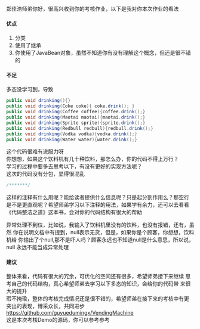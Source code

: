 郑佳浩师弟你好，很高兴收到你的考核作业，以下是我对你本次作业的看法  

#### 优点  
1. 分类  
2. 使用了继承
3. 你使用了JavaBean对象，虽然不知道你有没有理解这个概念，但还是很不错的  
#### 不足 
多态没学习到，导致  
```java  
public void drinking(){}
public void drinking(Coke coke){ coke.drink(); }
public void drinking(Coffee coffee){coffee.drink();}
public void drinking(Maotai maotai){maotai.drink();}
public void drinking(Sprite sprite){sprite.drink();}
public void drinking(Redbull redbull){redbull.drink();}
public void drinking(Vodka vodka){vodka.drink();}
public void drinking(Water water){water.drink();}
```
这个代码很难有说服力呀  
你想想，如果这个饮料机有几十种饮料，那怎么办，你的代码不得上万行？  
学习的过程中要多去思考以下，有没有更好的实现方法呢？  
这次的代码没有分包，显得很混乱  
```java
/*******/
```
这样的注释有什么用呢？能给读者提供什么信息呢？只是起分割作用么？那空行
是不是更直观呢？希望师弟学习以下注释的用法，如果学有余力，还可以去看看
《代码整洁之道》这本书，会对你的代码结构有很大的帮助  

异常处理不到位，比如说，我输入了饮料机里没有的饮料，也没有报错，还有，虽然
你在说明文档中有提到，null表示无货，但是，如果你是个顾客，你想想，饮料机给
你输出了个null,那不是吓人吗？顾客永远也不知道null是什么意思，所以说，null
永远不能当成异常处理  

#### 建议
整体来看，代码有很大的冗余，可优化的空间还有很多，希望师弟接下来继续
思考自己的代码结构，真心希望师弟去学习以下多态的知识，会给你的代码带
来很大的提升  
瑕不掩瑜，整体的考核完成情况还是很不错的，希望师弟在接下来的考核中有更
突出的表现，博采众长，共同进步  
https://github.com/guyuedumingx/VendingMachine  
这是本次考核Demo的源码，你可以参考参考  

